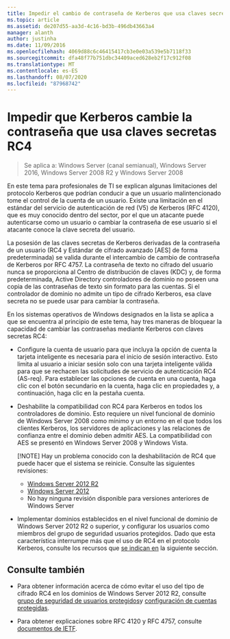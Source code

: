 ```yaml
---
title: Impedir el cambio de contraseña de Kerberos que usa claves secretas RC4
ms.topic: article
ms.assetid: de207d55-aa3d-4c16-bd3b-496db43663a4
manager: alanth
author: justinha
ms.date: 11/09/2016
ms.openlocfilehash: 4069d88c6c46415417cb3e0e03a539e5b7118f33
ms.sourcegitcommit: dfa48f77b751dbc34409aced628eb2f17c912f08
ms.translationtype: MT
ms.contentlocale: es-ES
ms.lasthandoff: 08/07/2020
ms.locfileid: "87968742"
---
```

# <a name="preventing-kerberos-change-password-that-uses-rc4-secret-keys"></a>Impedir que Kerberos cambie la contraseña que usa claves secretas RC4

>Se aplica a: Windows Server (canal semianual), Windows Server 2016, Windows Server 2008 R2 y Windows Server 2008

En este tema para profesionales de TI se explican algunas limitaciones del protocolo Kerberos que podrían conducir a que un usuario malintencionado tome el control de la cuenta de un usuario. Existe una limitación en el estándar del servicio de autenticación de red (V5) de Kerberos (RFC 4120), que es muy conocido dentro del sector, por el que un atacante puede autenticarse como un usuario o cambiar la contraseña de ese usuario si el atacante conoce la clave secreta del usuario.

La posesión de las claves secretas de Kerberos derivadas de la contraseña de un usuario (RC4 y Estándar de cifrado avanzado [AES] de forma predeterminada) se valida durante el intercambio de cambio de contraseña de Kerberos por RFC 4757. La contraseña de texto no cifrado del usuario nunca se proporciona al Centro de distribución de claves (KDC) y, de forma predeterminada, Active Directory controladores de dominio no poseen una copia de las contraseñas de texto sin formato para las cuentas. Si el controlador de dominio no admite un tipo de cifrado Kerberos, esa clave secreta no se puede usar para cambiar la contraseña.

En los sistemas operativos de Windows designados en la lista se aplica a que se encuentra al principio de este tema, hay tres maneras de bloquear la capacidad de cambiar las contraseñas mediante Kerberos con claves secretas RC4:

- Configure la cuenta de usuario para que incluya la opción de cuenta la tarjeta inteligente es necesaria para el inicio de sesión interactivo. Esto limita al usuario a iniciar sesión solo con una tarjeta inteligente válida para que se rechacen las solicitudes de servicio de autenticación RC4 (AS-req). Para establecer las opciones de cuenta en una cuenta, haga clic con el botón secundario en la cuenta, haga clic en propiedades y, a continuación, haga clic en la pestaña cuenta.

- Deshabilite la compatibilidad con RC4 para Kerberos en todos los controladores de dominio. Esto requiere un nivel funcional de dominio de Windows Server 2008 como mínimo y un entorno en el que todos los clientes Kerberos, los servidores de aplicaciones y las relaciones de confianza entre el dominio deben admitir AES. La compatibilidad con AES se presentó en Windows Server 2008 y Windows Vista.

    [!NOTE]
    Hay un problema conocido con la deshabilitación de RC4 que puede hacer que el sistema se reinicie. Consulte las siguientes revisiones:
    - [Windows Server 2012 R2](https://support.microsoft.com/kb/3038261)
    - [Windows Server 2012](https://support.microsoft.com/kb/3086213)
    - No hay ninguna revisión disponible para versiones anteriores de Windows Server

- Implementar dominios establecidos en el nivel funcional de dominio de Windows Server 2012 R2 o superior, y configurar los usuarios como miembros del grupo de seguridad usuarios protegidos. Dado que esta característica interrumpe más que el uso de RC4 en el protocolo Kerberos, consulte los recursos que [se indican en](#see-also) la siguiente sección.

## <a name="see-also"></a>Consulte también

- Para obtener información acerca de cómo evitar el uso del tipo de cifrado RC4 en los dominios de Windows Server 2012 R2, consulte [grupo de seguridad de usuarios protegidos](/../credentials-protection-and-management/protected-users-security-group.md)y [configuración de cuentas protegidas](/../credentials-protection-and-management/how-to-configure-protected-accounts.md).

- Para obtener explicaciones sobre RFC 4120 y RFC 4757, consulte [documentos de IETF](http://tools.ietf.org/html/).

